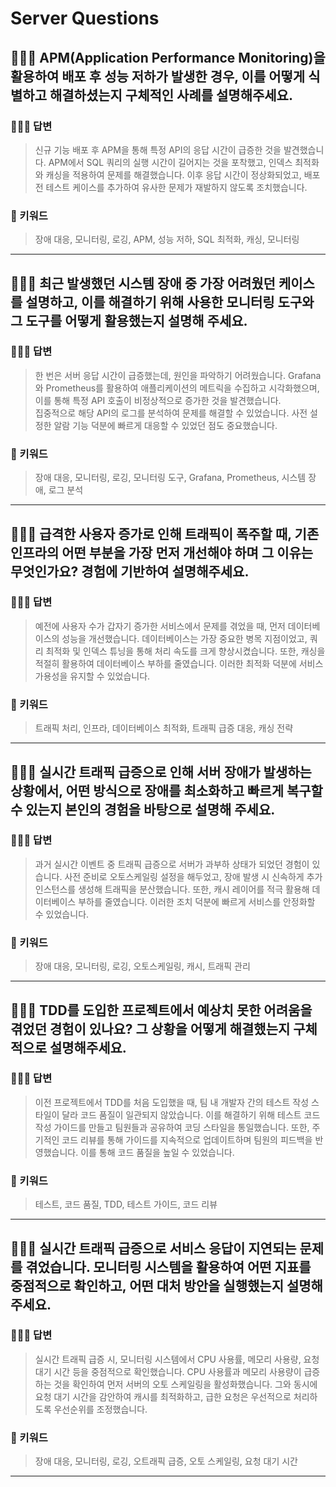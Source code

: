 # Server Questions

## 🤷🏻‍♂️ APM(Application Performance Monitoring)을 활용하여 배포 후 성능 저하가 발생한 경우, 이를 어떻게 식별하고 해결하셨는지 구체적인 사례를 설명해주세요.

### 🙆🏻‍♂️ 답변
> 신규 기능 배포 후 APM을 통해 특정 API의 응답 시간이 급증한 것을 발견했습니다. APM에서 SQL 쿼리의 실행 시간이 길어지는 것을 포착했고, 인덱스 최적화와 캐싱을 적용하여 문제를 해결했습니다. 이후 응답 시간이 정상화되었고, 배포 전 테스트 케이스를 추가하여 유사한 문제가 재발하지 않도록 조치했습니다.

### 🔑 키워드
> 장애 대응, 모니터링, 로깅, APM, 성능 저하, SQL 최적화, 캐싱, 모니터링

<hr>

## 🤷🏻‍♂️ 최근 발생했던 시스템 장애 중 가장 어려웠던 케이스를 설명하고, 이를 해결하기 위해 사용한 모니터링 도구와 그 도구를 어떻게 활용했는지 설명해 주세요.

### 🙆🏻‍♂️ 답변
> 한 번은 서버 응답 시간이 급증했는데, 원인을 파악하기 어려웠습니다. Grafana와 Prometheus를 활용하여 애플리케이션의 메트릭을 수집하고 시각화했으며, 이를 통해 특정 API 호출이 비정상적으로 증가한 것을 발견했습니다. <br> 집중적으로 해당 API의 로그를 분석하여 문제를 해결할 수 있었습니다. 사전 설정한 알람 기능 덕분에 빠르게 대응할 수 있었던 점도 중요했습니다.

### 🔑 키워드
> 장애 대응, 모니터링, 로깅, 모니터링 도구, Grafana, Prometheus, 시스템 장애, 로그 분석

<hr>

## 🤷🏻‍♂️ 급격한 사용자 증가로 인해 트래픽이 폭주할 때, 기존 인프라의 어떤 부분을 가장 먼저 개선해야 하며 그 이유는 무엇인가요? 경험에 기반하여 설명해주세요.

### 🙆🏻‍♂️ 답변
> 예전에 사용자 수가 갑자기 증가한 서비스에서 문제를 겪었을 때, 먼저 데이터베이스의 성능을 개선했습니다. 데이터베이스는 가장 중요한 병목 지점이었고, 쿼리 최적화 및 인덱스 튜닝을 통해 처리 속도를 크게 향상시켰습니다. 또한, 캐싱을 적절히 활용하여 데이터베이스 부하를 줄였습니다. 이러한 최적화 덕분에 서비스 가용성을 유지할 수 있었습니다.

### 🔑 키워드
> 트래픽 처리, 인프라, 데이터베이스 최적화, 트래픽 급증 대응, 캐싱 전략

<hr>

## 🤷🏻‍♂️ 실시간 트래픽 급증으로 인해 서버 장애가 발생하는 상황에서, 어떤 방식으로 장애를 최소화하고 빠르게 복구할 수 있는지 본인의 경험을 바탕으로 설명해 주세요.

### 🙆🏻‍♂️ 답변
> 과거 실시간 이벤트 중 트래픽 급증으로 서버가 과부하 상태가 되었던 경험이 있습니다. 사전 준비로 오토스케일링 설정을 해두었고, 장애 발생 시 신속하게 추가 인스턴스를 생성해 트래픽을 분산했습니다. 또한, 캐시 레이어를 적극 활용해 데이터베이스 부하를 줄였습니다. 이러한 조치 덕분에 빠르게 서비스를 안정화할 수 있었습니다.

### 🔑 키워드
> 장애 대응, 모니터링, 로깅, 오토스케일링, 캐시, 트래픽 관리

<hr>

## 🤷🏻‍♂️ TDD를 도입한 프로젝트에서 예상치 못한 어려움을 겪었던 경험이 있나요? 그 상황을 어떻게 해결했는지 구체적으로 설명해주세요.

### 🙆🏻‍♂️ 답변
> 이전 프로젝트에서 TDD를 처음 도입했을 때, 팀 내 개발자 간의 테스트 작성 스타일이 달라 코드 품질이 일관되지 않았습니다. 이를 해결하기 위해 테스트 코드 작성 가이드를 만들고 팀원들과 공유하여 코딩 스타일을 통일했습니다. 또한, 주기적인 코드 리뷰를 통해 가이드를 지속적으로 업데이트하며 팀원의 피드백을 반영했습니다. 이를 통해 코드 품질을 높일 수 있었습니다.
### 🔑 키워드
> 테스트, 코드 품질, TDD, 테스트 가이드, 코드 리뷰

<hr>

## 🤷🏻‍♂️ 실시간 트래픽 급증으로 서비스 응답이 지연되는 문제를 겪었습니다. 모니터링 시스템을 활용하여 어떤 지표를 중점적으로 확인하고, 어떤 대처 방안을 실행했는지 설명해주세요.

### 🙆🏻‍♂️ 답변
> 실시간 트래픽 급증 시, 모니터링 시스템에서 CPU 사용률, 메모리 사용량, 요청 대기 시간 등을 중점적으로 확인했습니다. CPU 사용률과 메모리 사용량이 급증하는 것을 확인하여 먼저 서버의 오토 스케일링을 활성화했습니다. 그와 동시에 요청 대기 시간을 감안하여 캐시를 최적화하고, 급한 요청은 우선적으로 처리하도록 우선순위를 조정했습니다.
### 🔑 키워드
> 장애 대응, 모니터링, 로깅, 오트래픽 급증, 오토 스케일링, 요청 대기 시간

<hr>